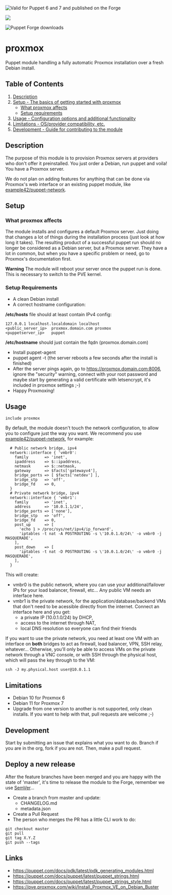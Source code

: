 ![Valid for Puppet 6 and 7 and published on the Forge](https://github.com/SineQuaNonSoftware/puppet-proxmox/workflows/Valid%20for%20Puppet%205%20through%207%20and%20published%20on%20the%20Forge/badge.svg)

![](http://img.shields.io/badge/license-MIT-brightgreen.svg)

![Puppet Forge downloads](https://img.shields.io/puppetforge/dt/cornuwel/proxmox)

# proxmox

Puppet module handling a fully automatic Proxmox installation over a fresh Debian install.

## Table of Contents

1. [Description](#description)
1. [Setup - The basics of getting started with proxmox](#setup)
    * [What proxmox affects](#what-proxmox-affects)
    * [Setup requirements](#setup-requirements)
1. [Usage - Configuration options and additional functionality](#usage)
1. [Limitations - OS/provider compatibility, etc.](#limitations)
1. [Development - Guide for contributing to the module](#development)

## Description

The purpose of this module is to provision Proxmox servers at providers who don't offer it preinstalled.
You just order a Debian, run puppet and voila! You have a Proxmox server.

We do not plan on adding features for anything that can be done via Proxmox's web interface or an existing puppet module, like [example42/puppet-network](https://github.com/example42/puppet-network/).

## Setup

### What proxmox affects

The module installs and configures a default Proxmox server. Just doing that changes a lot of things during the installation process (just look at how long it takes). The resulting product of a successful puppet run should no longer be considered as a Debian server, but a Proxmox server.
They have a lot in common, but when you have a specific problem or need, go to Proxmox's documentation first.

**Warning** The module will reboot your server once the puppet run is done. This is necessary to switch to the PVE kernel.

### Setup Requirements

* A clean Debian install
* A correct hostname configuration:

**/etc/hosts** file should at least contain IPv4 config:

```
127.0.0.1 localhost.localdomain localhost
<public_server_ip>  proxmox.domain.com proxmox
<puppetserver_ip>   puppet
```

**/etc/hostname** should just contain the fqdn (proxmox.domain.com)

* Install puppet-agent
* puppet agent -t (the server reboots a few seconds after the install is finished)
* After the server pings again, go to https://proxmox.domain.com:8006, ignore the "security" warning, connect with your root password and maybe start by generating a valid certificate with letsencrypt, it's included in proxmox settings ;-)
* Happy Proxmoxing!

## Usage

```
include proxmox
```

By default, the module doesn't touch the network configuration, to allow you to configure just the way you want. We recommend you use [example42/puppet-network](https://github.com/example42/puppet-network/), for example:

```
  # Public network bridge, ipv4
  network::interface { 'vmbr0':
    family       => 'inet',
    ipaddress    => $::ipaddress,
    netmask      => $::netmask,
    gateway      => $facts['gatewayv4'],
    bridge_ports => [ $facts['netdev'] ],
    bridge_stp   => 'off',
    bridge_fd    => 0,
  }
  # Private network bridge, ipv4
  network::interface { 'vmbr1':
    family       => 'inet',
    address      => '10.0.1.1/24',
    bridge_ports => ['none'],
    bridge_stp   => 'off',
    bridge_fd    => 0,
    post_up      => [
      'echo 1 > /proc/sys/net/ipv4/ip_forward',
      'iptables -t nat -A POSTROUTING -s \'10.0.1.0/24\' -o vmbr0 -j MASQUERADE',
    ],
    post_down    => [
      'iptables -t nat -D POSTROUTING -s \'10.0.1.0/24\' -o vmbr0 -j MASQUERADE',
    ],
  }
```
This will create:

* vmbr0 is the public network, where you can use your additional/failover IPs for your load balancer, firewall, etc... Any public VM needs an interface here.
* vmbr1 is the private network, for the application/database/backend VMs that don't need to be acessible directly from the internet. Connect an interface here and you get:
  * a private IP (10.0.1.0/24) by DHCP,
  * access to the internet through NAT,
  * local DNS resolution so everyone can find their friends

If you want to use the private network, you need at least one VM with an interface on **both** bridges to act as firewall, load balancer, VPN, SSH relay, whatever... Otherwise, you'll only be able to access VMs on the private network through a VNC console, or with SSH through the physical host, which will pass the key through to the VM:

```
ssh -J my.physical.host user@10.0.1.1
```

## Limitations

* Debian 10 for Proxmox 6
* Debian 11 for Proxmox 7
* Upgrade from one version to another is not supported, only clean installs. If you want to help with that, pull requests are welcome ;-)

## Development

Start by submitting an issue that explains what you want to do.
Branch if you are in the org, fork if you are not. Then, make a pull request.

## Deploy a new release

After the feature branches have been merged and you are happy with the state of 'master',
it's time to release the module to the Forge, remember we use [SemVer](https://semver.org/)...

* Create a branch from master and update:
  * CHANGELOG.md
  * metadata.json
* Create a Pull Request
* The person who merges the PR has a little CLI work to do:

```
git checkout master
git pull
git tag X.Y.Z
git push --tags
```

## Links

* https://puppet.com/docs/pdk/latest/pdk_generating_modules.html
* https://puppet.com/docs/puppet/latest/puppet_strings.html
* https://puppet.com/docs/puppet/latest/puppet_strings_style.html
* https://pve.proxmox.com/wiki/Install_Proxmox_VE_on_Debian_Buster
